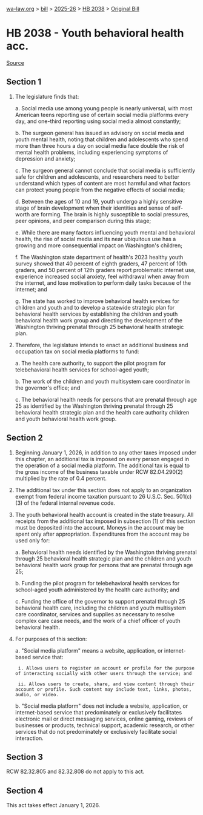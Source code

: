 [wa-law.org](/) > [bill](/bill/) > [2025-26](/bill/2025-26/) > [HB 2038](/bill/2025-26/hb/2038/) > [Original Bill](/bill/2025-26/hb/2038/1/)

# HB 2038 - Youth behavioral health acc.

[Source](http://lawfilesext.leg.wa.gov/biennium/2025-26/Pdf/Bills/House%20Bills/2038.pdf)

## Section 1
1. The legislature finds that:

    a. Social media use among young people is nearly universal, with most American teens reporting use of certain social media platforms every day, and one-third reporting using social media almost constantly;

    b. The surgeon general has issued an advisory on social media and youth mental health, noting that children and adolescents who spend more than three hours a day on social media face double the risk of mental health problems, including experiencing symptoms of depression and anxiety;

    c. The surgeon general cannot conclude that social media is sufficiently safe for children and adolescents, and researchers need to better understand which types of content are most harmful and what factors can protect young people from the negative effects of social media;

    d. Between the ages of 10 and 19, youth undergo a highly sensitive stage of brain development when their identities and sense of self-worth are forming. The brain is highly susceptible to social pressures, peer opinions, and peer comparison during this stage;

    e. While there are many factors influencing youth mental and behavioral health, the rise of social media and its near ubiquitous use has a growing and more consequential impact on Washington's children;

    f. The Washington state department of health's 2023 healthy youth survey showed that 40 percent of eighth graders, 47 percent of 10th graders, and 50 percent of 12th graders report problematic internet use, experience increased social anxiety, feel withdrawal when away from the internet, and lose motivation to perform daily tasks because of the internet; and

    g. The state has worked to improve behavioral health services for children and youth and to develop a statewide strategic plan for behavioral health services by establishing the children and youth behavioral health work group and directing the development of the Washington thriving prenatal through 25 behavioral health strategic plan.

2. Therefore, the legislature intends to enact an additional business and occupation tax on social media platforms to fund:

    a. The health care authority, to support the pilot program for telebehavioral health services for school-aged youth;

    b. The work of the children and youth multisystem care coordinator in the governor's office; and

    c. The behavioral health needs for persons that are prenatal through age 25 as identified by the Washington thriving prenatal through 25 behavioral health strategic plan and the health care authority children and youth behavioral health work group.

## Section 2
1. Beginning January 1, 2026, in addition to any other taxes imposed under this chapter, an additional tax is imposed on every person engaged in the operation of a social media platform. The additional tax is equal to the gross income of the business taxable under RCW 82.04.290(2) multiplied by the rate of 0.4 percent.

2. The additional tax under this section does not apply to an organization exempt from federal income taxation pursuant to 26 U.S.C. Sec. 501(c)(3) of the federal internal revenue code.

3. The youth behavioral health account is created in the state treasury. All receipts from the additional tax imposed in subsection (1) of this section must be deposited into the account. Moneys in the account may be spent only after appropriation. Expenditures from the account may be used only for:

    a. Behavioral health needs identified by the Washington thriving prenatal through 25 behavioral health strategic plan and the children and youth behavioral health work group for persons that are prenatal through age 25;

    b. Funding the pilot program for telebehavioral health services for school-aged youth administered by the health care authority; and

    c. Funding the office of the governor to support prenatal through 25 behavioral health care, including the children and youth multisystem care coordinator, services and supplies as necessary to resolve complex care case needs, and the work of a chief officer of youth behavioral health.

4. For purposes of this section:

    a. "Social media platform" means a website, application, or internet-based service that:

        i. Allows users to register an account or profile for the purpose of interacting socially with other users through the service; and

        ii. Allows users to create, share, and view content through their account or profile. Such content may include text, links, photos, audio, or video.

    b. "Social media platform" does not include a website, application, or internet-based service that predominately or exclusively facilitates electronic mail or direct messaging services, online gaming, reviews of businesses or products, technical support, academic research, or other services that do not predominately or exclusively facilitate social interaction.

## Section 3
RCW 82.32.805 and 82.32.808 do not apply to this act.

## Section 4
This act takes effect January 1, 2026.

